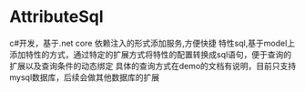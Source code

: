 # AttributeSql
c#开发，基于.net core 依赖注入的形式添加服务,方便快捷
特性sql,基于model上添加特性的方式，通过特定的扩展方式将特性的配置转换成sql语句，便于查询的扩展以及查询条件的动态绑定
具体的查询方式在demo的文档有说明，目前只支持mysql数据库，后续会做其他数据库的扩展
